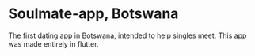 # Soulmate-app, Botswana

The first dating app in Botswana, intended to help singles meet.
This app was made entirely in flutter.

